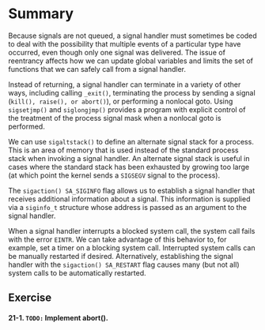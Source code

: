 # Summary

Because signals are not queued, a signal handler must sometimes be coded to deal with the possibility that multiple events of a particular type have occurred, even though only one signal was delivered. The issue of reentrancy affects how we can update global variables and limits the set of functions that we can safely call from a signal handler.

Instead of returning, a signal handler can terminate in a variety of other ways, including calling `_exit()`, terminating the process by sending a signal (`kill(), raise(), or abort()`), or performing a nonlocal goto. Using `sigsetjmp()` and `siglongjmp()` provides a program with explicit control of the treatment of the process signal mask when a nonlocal goto is performed.

We can use `sigaltstack()` to define an alternate signal stack for a process. This is an area of memory that is used instead of the standard process stack when invoking a signal handler. An alternate signal stack is useful in cases where the standard stack has been exhausted by growing too large (at which point the kernel sends a `SIGSEGV` signal to the process).

The `sigaction() SA_SIGINFO` flag allows us to establish a signal handler that receives additional information about a signal. This information is supplied via a `siginfo_t` structure whose address is passed as an argument to the signal handler.

When a signal handler interrupts a blocked system call, the system call fails with the error `EINTR`. We can take advantage of this behavior to, for example, set a timer on a blocking system call. Interrupted system calls can be manually restarted if desired. Alternatively, establishing the signal handler with the `sigaction() SA_RESTART` flag causes many (but not all) system calls to be automatically restarted.

## Exercise

#### 21-1. `TODO:` Implement abort().